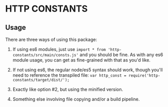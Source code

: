 # HTTP CONSTANTS

## Usage

There are three ways of using this package:

1. If using es6 modules, just use `import * from 'http-constants/src/main/consts.js'` and you should be fine. As with any es6 module usage, you can get as fine-grained with that as you'd like.

2. If not using es6, the regular node/es5 syntax should work, though you'll need to reference the transpiled file: `var http_const = require('http-constants/target/dist/');`

3. Exactly like option #2, but using the minified version.

4. Something else involving file copying and/or a build pipeline.

